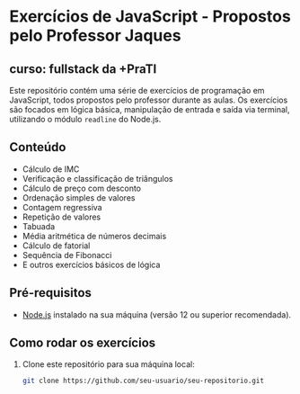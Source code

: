 # Exercícios de JavaScript - Propostos pelo Professor Jaques
## curso: fullstack da +PraTI

Este repositório contém uma série de exercícios de programação em JavaScript, todos propostos pelo professor durante as aulas. Os exercícios são focados em lógica básica, manipulação de entrada e saída via terminal, utilizando o módulo `readline` do Node.js.

## Conteúdo

- Cálculo de IMC
- Verificação e classificação de triângulos
- Cálculo de preço com desconto
- Ordenação simples de valores
- Contagem regressiva
- Repetição de valores
- Tabuada
- Média aritmética de números decimais
- Cálculo de fatorial
- Sequência de Fibonacci
- E outros exercícios básicos de lógica

## Pré-requisitos

- [Node.js](https://nodejs.org/) instalado na sua máquina (versão 12 ou superior recomendada).

## Como rodar os exercícios

1. Clone este repositório para sua máquina local:
   ```bash
   git clone https://github.com/seu-usuario/seu-repositorio.git
